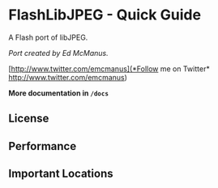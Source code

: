 FlashLibJPEG - Quick Guide
=======================
A Flash port of libJPEG.

*Port created by Ed McManus.*

[http://www.twitter.com/emcmanus](*Follow me on Twitter* http://www.twitter.com/emcmanus)

**More documentation in `/docs`**


## License ##

## Performance ##

## Important Locations ##
